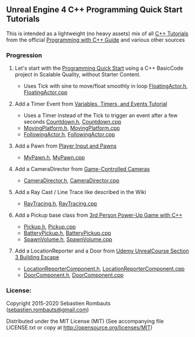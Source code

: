 Unreal Engine 4 C++ Programming Quick Start Tutorials
-----------------------------------------------------

This is intended as a lightweight (no heavy assets)
mix of all [C++ Tutorials](https://docs.unrealengine.com/5.0/en-US/unreal-engine-cpp-programming-tutortials/)
from the official [Programming with C++ Guide](https://docs.unrealengine.com/5.0/en-US/programming-with-cplusplus-in-unreal-engine/)
and various other sources

### Progression

1. Let's start with the [Programming Quick Start](https://docs.unrealengine.com/latest/INT/Programming/QuickStart/index.html)
using a C++ BasicCode project in Scalable Quality, without Starter Content. 
    - Uses Tick with sine to move/float smoothly in loop [FloatingActor.h](Source/UE4QuickStart/FloatingActor.h), [FloatingActor.cpp](Source/UE4QuickStart/FloatingActor.cpp)

2. Add a Timer Event from [Variables, Timers, and Events Tutorial](https://docs.unrealengine.com/latest/INT/Programming/Tutorials/VariablesTimersEvents/index.html)
    - Uses a Timer instead of the Tick to trigger an event after a few seconds [Countdown.h](Source/UE4QuickStart/Countdown.h), [Countdown.cpp](Source/UE4QuickStart/Countdown.cpp)
    - [MovingPlatform.h](Source/UE4QuickStart/MovingPlatform.h), [MovingPlatform.cpp](Source/UE4QuickStart/MovingPlatform.cpp)
    - [FollowingActor.h](Source/UE4QuickStart/FollowingActor.h), [FollowingActor.cpp](Source/UE4QuickStart/FollowingActor.cpp)

3. Add a Pawn from [Player Input and Pawns](https://docs.unrealengine.com/latest/INT/Programming/Tutorials/PlayerInput/index.html)
    - [MyPawn.h](Source/UE4QuickStart/MyPawn.h), [MyPawn.cpp](Source/UE4QuickStart/MyPawn.cpp)

4. Add a CameraDirector from [Game-Controlled Cameras](https://docs.unrealengine.com/latest/INT/Programming/Tutorials/AutoCamera/index.html)
    - [CameraDirector.h](Source/UE4QuickStart/CameraDirector.h), [CameraDirector.cpp](Source/UE4QuickStart/CameraDirector.cpp)

5. Add a Ray Cast / Line Trace like described in the Wiki
    - [RayTracing.h](Source/UE4QuickStart/RayTracing.h), [RayTracing.cpp](Source/UE4QuickStart/RayTracing.cpp)

6. Add a Pickup base class from [3rd Person Power-Up Game with C++](https://wiki.unrealengine.com/Videos/Player?series=PLZlv_N0_O1gYup-gvJtMsgJqnEB_dGiM4)
    - [Pickup.h](Source/UE4QuickStart/Pickup.h), [Pickup.cpp](Source/UE4QuickStart/Pickup.cpp)
    - [BatteryPickup.h](Source/UE4QuickStart/BatteryPickup.h), [BatteryPickup.cpp](Source/UE4QuickStart/BatteryPickup.cpp)
    - [SpawnVolume.h](Source/UE4QuickStart/SpawnVolume.h), [SpawnVolume.cpp](Source/UE4QuickStart/SpawnVolume.cpp)

7. Add a LocationReporter and a Door from [Udemy UnrealCourse Section 3 Building Escape](https://github.com/UnrealCourse/03_BuildingEscape)
    - [LocationReporterComponent.h](Source/UE4QuickStart/LocationReporterComponent.h), [LocationReporterComponent.cpp](Source/UE4QuickStart/LocationReporterComponent.cpp)
    - [DoorComponent.h](Source/UE4QuickStart/DoorComponent.h), [DoorComponent.cpp](Source/UE4QuickStart/DoorComponent.cpp)

### License:

Copyright 2015-2020 Sebastien Rombauts (sebastien.rombauts@gmail.com)

Distributed under the MIT License (MIT) (See accompanying file LICENSE.txt
or copy at http://opensource.org/licenses/MIT)
